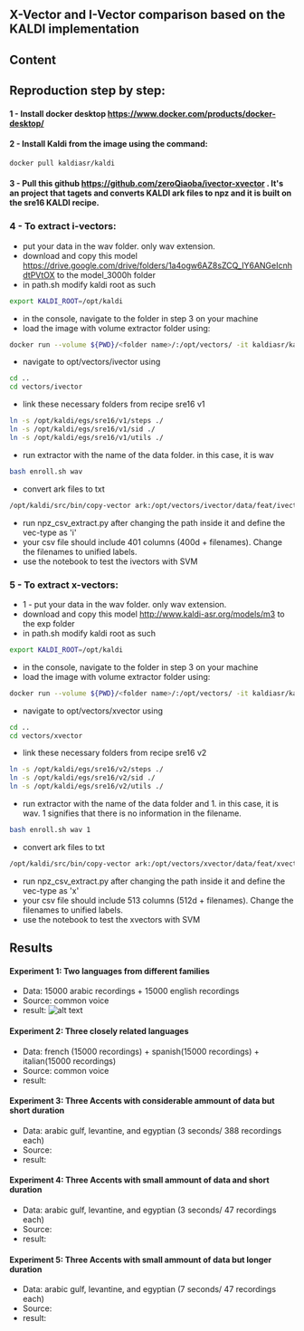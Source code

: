 ## X-Vector and I-Vector comparison based on the KALDI implementation

## Content
## Reproduction step by step:
#### 1 - Install docker desktop https://www.docker.com/products/docker-desktop/
#### 2 - Install Kaldi from the image using the command: 
```sh
docker pull kaldiasr/kaldi
```
#### 3 - Pull this github https://github.com/zeroQiaoba/ivector-xvector . It's an project that tagets and converts KALDI ark files to npz and it is built on the sre16 KALDI recipe.
### 4 - To extract i-vectors: 
* put your data in the wav folder. only wav extension. 
* download and copy this model https://drive.google.com/drive/folders/1a4ogw6AZ8sZCQ_IY6ANGeIcnhdtPVtOX to the model_3000h folder
* in path.sh modify kaldi root as such 
```sh
export KALDI_ROOT=/opt/kaldi
```
* in the console, navigate to the folder in step 3 on your machine
* load the image with volume extractor folder using:
```sh
docker run --volume ${PWD}/<folder name>/:/opt/vectors/ -it kaldiasr/kaldi 
```
* navigate to opt/vectors/ivector using
```sh
cd .. 
cd vectors/ivector
```
* link these necessary folders from recipe sre16 v1
```sh
ln -s /opt/kaldi/egs/sre16/v1/steps ./
ln -s /opt/kaldi/egs/sre16/v1/sid ./
ln -s /opt/kaldi/egs/sre16/v1/utils ./
```
* run extractor with the name of the data folder. in this case, it is wav
```sh
bash enroll.sh wav
```
* convert ark files to txt
```sh
/opt/kaldi/src/bin/copy-vector ark:/opt/vectors/ivector/data/feat/ivectors_enroll_mfcc/ivector.1.ark ark,t:- >ivector.txt
```
* run npz_csv_extract.py after changing the path inside it and define the vec-type as 'i'
* your csv file should include 401 columns (400d + filenames). Change the filenames to unified labels. 
* use the notebook to test the ivectors with SVM

### 5 - To extract x-vectors: 
* 1 - put your data in the wav folder. only wav extension. 
* download and copy this model http://www.kaldi-asr.org/models/m3 to the exp folder
* in path.sh modify kaldi root as such 
```sh
export KALDI_ROOT=/opt/kaldi
```
* in the console, navigate to the folder in step 3 on your machine
* load the image with volume extractor folder using:
```sh
docker run --volume ${PWD}/<folder name>/:/opt/vectors/ -it kaldiasr/kaldi 
```
* navigate to opt/vectors/xvector using
```sh
cd .. 
cd vectors/xvector
```
* link these necessary folders from recipe sre16 v2
```sh
ln -s /opt/kaldi/egs/sre16/v2/steps ./
ln -s /opt/kaldi/egs/sre16/v2/sid ./
ln -s /opt/kaldi/egs/sre16/v2/utils ./
```
* run extractor with the name of the data folder and 1. in this case, it is wav. 1 signifies that there is no information in the filename. 
```sh
bash enroll.sh wav 1
```
* convert ark files to txt
```sh
/opt/kaldi/src/bin/copy-vector ark:/opt/vectors/xvector/data/feat/xvectors_enroll_mfcc/xvector.1.ark ark,t:- >xvector.txt
```
* run npz_csv_extract.py after changing the path inside it and define the vec-type as 'x'
* your csv file should include 513 columns (512d + filenames). Change the filenames to unified labels. 
* use the notebook to test the xvectors with SVM



## Results
#### Experiment 1: Two languages from different families
- Data: 15000 arabic recordings + 15000 english recordings
- Source: common voice
- result: ![alt text](https://github.com/mourhafkz/ma_experiments/blob/main/image.jpg?raw=true)


#### Experiment 2: Three closely related languages
- Data: french (15000 recordings) + spanish(15000 recordings) + italian(15000 recordings)
- Source: common voice
- result:

#### Experiment 3: Three Accents with considerable ammount of data but short duration
- Data: arabic gulf, levantine, and egyptian (3 seconds/ 388 recordings each)
- Source:
- result:

#### Experiment 4: Three Accents with small ammount of data and short duration 
- Data: arabic gulf, levantine, and egyptian (3 seconds/ 47 recordings each)
- Source:
- result:


#### Experiment 5: Three Accents with small ammount of data but longer duration 
- Data: arabic gulf, levantine, and egyptian (7 seconds/ 47 recordings each)
- Source:
- result:

  

